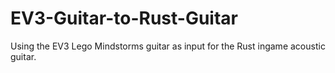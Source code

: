 # EV3-Guitar-to-Rust-Guitar
Using the EV3 Lego Mindstorms guitar as input for the Rust ingame acoustic guitar.
